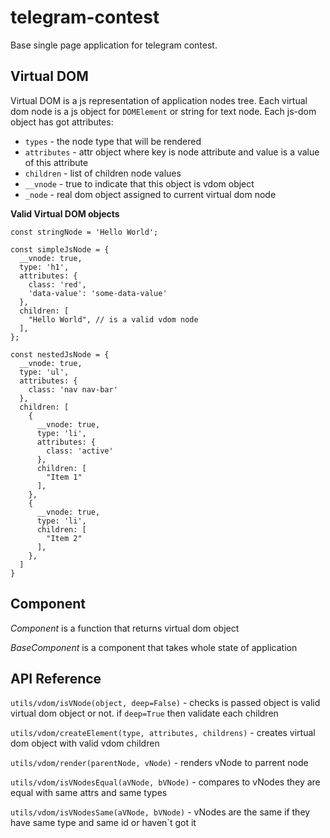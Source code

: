 # telegram-contest

Base single page application for telegram contest. 

## Virtual DOM

Virtual DOM is a js representation of application nodes tree. Each virtual dom node is a js object for
 `DOMElement` or
string for text node. Each js-dom object has got attributes:
  - `types` - the node type that will be rendered
  - `attributes` - attr object where key is node attribute and value is a value of this attribute
  - `children` - list of children node values
  - `__vnode` - true to indicate that this object is vdom object
  - `_node` - real dom object assigned to current virtual dom node
  
**Valid Virtual DOM objects**

```$js
const stringNode = 'Hello World';

const simpleJsNode = {
  __vnode: true,
  type: 'h1',
  attributes: {
    class: 'red',
    'data-value': 'some-data-value'
  },
  children: [
    "Hello World", // is a valid vdom node
  ],
};

const nestedJsNode = {
  __vnode: true,
  type: 'ul',
  attributes: {
    class: 'nav nav-bar'
  },
  children: [
    {
      __vnode: true,
      type: 'li',
      attributes: {
        class: 'active'
      },
      children: [
        "Item 1"
      ],
    },
    {
      __vnode: true,
      type: 'li',
      children: [
        "Item 2"
      ],
    },
  ]
}
```

## Component

*Component* is a function that returns virtual dom object

*BaseComponent* is a component that takes whole state of application
  
## API Reference


`utils/vdom/isVNode(object, deep=False)` - checks is passed object is valid virtual dom object or not.
if `deep=True` then validate each children

`utils/vdom/createElement(type, attributes, childrens)` - creates virtual dom object with valid vdom children

`utils/vdom/render(parentNode, vNode)` - renders vNode to parrent node

`utils/vdom/isVNodesEqual(aVNode, bVNode)` - compares to vNodes they are equal with same attrs and same types

`utils/vdom/isVNodesSame(aVNode, bVNode)` - vNodes are the same if they have same type and same id or haven`t got it
